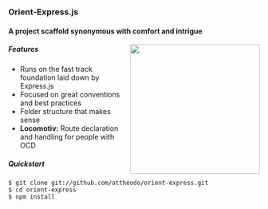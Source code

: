 ### Orient-Express.js
#### A project scaffold synonymous with comfort and intrigue


<img align="right" height="260" src="http://atworks.gr/orient/logo.png">

##### Features
- Runs on the fast track foundation laid down by Express.js
- Focused on great conventions and best practices
- Folder structure that makes sense
- **Locomotiv:** Route declaration and handling for people with OCD

##### Quickstart
```
$ git clone git://github.com/attheodo/orient-express.git
$ cd orient-express
$ npm install
```
